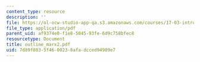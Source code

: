 ```yaml
---
content_type: resource
description: ''
file: https://ol-ocw-studio-app-qa.s3.amazonaws.com/courses/17-03-introduction-to-political-thought-spring-2004/7d89f8035f4600238afadcced94909e7_outline_marx2.pdf
file_type: application/pdf
parent_uid: af9374e0-f1e8-5045-93fe-6d9c758bfec8
resourcetype: Document
title: outline_marx2.pdf
uid: 7d89f803-5f46-0023-8afa-dcced94909e7
---
```

